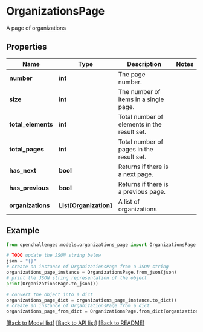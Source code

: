 # OrganizationsPage

A page of organizations

## Properties

| Name               | Type                                      | Description                                 | Notes |
| ------------------ | ----------------------------------------- | ------------------------------------------- | ----- |
| **number**         | **int**                                   | The page number.                            |
| **size**           | **int**                                   | The number of items in a single page.       |
| **total_elements** | **int**                                   | Total number of elements in the result set. |
| **total_pages**    | **int**                                   | Total number of pages in the result set.    |
| **has_next**       | **bool**                                  | Returns if there is a next page.            |
| **has_previous**   | **bool**                                  | Returns if there is a previous page.        |
| **organizations**  | [**List[Organization]**](Organization.md) | A list of organizations                     |

## Example

```python
from openchallenges.models.organizations_page import OrganizationsPage

# TODO update the JSON string below
json = "{}"
# create an instance of OrganizationsPage from a JSON string
organizations_page_instance = OrganizationsPage.from_json(json)
# print the JSON string representation of the object
print(OrganizationsPage.to_json())

# convert the object into a dict
organizations_page_dict = organizations_page_instance.to_dict()
# create an instance of OrganizationsPage from a dict
organizations_page_from_dict = OrganizationsPage.from_dict(organizations_page_dict)
```

[[Back to Model list]](../README.md#documentation-for-models) [[Back to API list]](../README.md#documentation-for-api-endpoints) [[Back to README]](../README.md)
